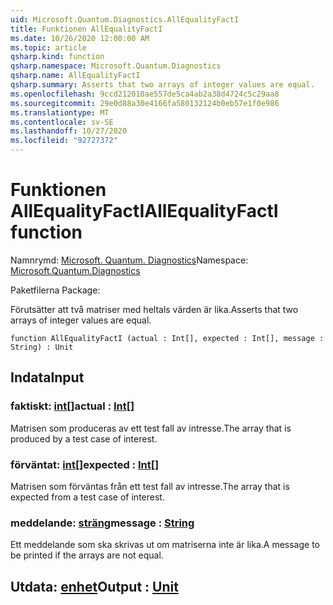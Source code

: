 ```yaml
---
uid: Microsoft.Quantum.Diagnostics.AllEqualityFactI
title: Funktionen AllEqualityFactI
ms.date: 10/26/2020 12:00:00 AM
ms.topic: article
qsharp.kind: function
qsharp.namespace: Microsoft.Quantum.Diagnostics
qsharp.name: AllEqualityFactI
qsharp.summary: Asserts that two arrays of integer values are equal.
ms.openlocfilehash: 9ccd212010ae557de5ca4ab2a38d4724c5c29aa8
ms.sourcegitcommit: 29e0d88a30e4166fa580132124b0eb57e1f0e986
ms.translationtype: MT
ms.contentlocale: sv-SE
ms.lasthandoff: 10/27/2020
ms.locfileid: "92727372"
---
```

# <a name="allequalityfacti-function"></a><span data-ttu-id="8d3a1-102">Funktionen AllEqualityFactI</span><span class="sxs-lookup"><span data-stu-id="8d3a1-102">AllEqualityFactI function</span></span>

<span data-ttu-id="8d3a1-103">Namnrymd: [Microsoft. Quantum. Diagnostics](xref:Microsoft.Quantum.Diagnostics)</span><span class="sxs-lookup"><span data-stu-id="8d3a1-103">Namespace: [Microsoft.Quantum.Diagnostics](xref:Microsoft.Quantum.Diagnostics)</span></span>

<span data-ttu-id="8d3a1-104">Paketfilerna [](https://nuget.org/packages/)</span><span class="sxs-lookup"><span data-stu-id="8d3a1-104">Package: [](https://nuget.org/packages/)</span></span>


<span data-ttu-id="8d3a1-105">Förutsätter att två matriser med heltals värden är lika.</span><span class="sxs-lookup"><span data-stu-id="8d3a1-105">Asserts that two arrays of integer values are equal.</span></span>

```qsharp
function AllEqualityFactI (actual : Int[], expected : Int[], message : String) : Unit
```


## <a name="input"></a><span data-ttu-id="8d3a1-106">Indata</span><span class="sxs-lookup"><span data-stu-id="8d3a1-106">Input</span></span>

### <a name="actual--int"></a><span data-ttu-id="8d3a1-107">faktiskt: [int](xref:microsoft.quantum.lang-ref.int)[]</span><span class="sxs-lookup"><span data-stu-id="8d3a1-107">actual : [Int](xref:microsoft.quantum.lang-ref.int)[]</span></span>

<span data-ttu-id="8d3a1-108">Matrisen som produceras av ett test fall av intresse.</span><span class="sxs-lookup"><span data-stu-id="8d3a1-108">The array that is produced by a test case of interest.</span></span>


### <a name="expected--int"></a><span data-ttu-id="8d3a1-109">förväntat: [int](xref:microsoft.quantum.lang-ref.int)[]</span><span class="sxs-lookup"><span data-stu-id="8d3a1-109">expected : [Int](xref:microsoft.quantum.lang-ref.int)[]</span></span>

<span data-ttu-id="8d3a1-110">Matrisen som förväntas från ett test fall av intresse.</span><span class="sxs-lookup"><span data-stu-id="8d3a1-110">The array that is expected from a test case of interest.</span></span>


### <a name="message--string"></a><span data-ttu-id="8d3a1-111">meddelande: [sträng](xref:microsoft.quantum.lang-ref.string)</span><span class="sxs-lookup"><span data-stu-id="8d3a1-111">message : [String](xref:microsoft.quantum.lang-ref.string)</span></span>

<span data-ttu-id="8d3a1-112">Ett meddelande som ska skrivas ut om matriserna inte är lika.</span><span class="sxs-lookup"><span data-stu-id="8d3a1-112">A message to be printed if the arrays are not equal.</span></span>



## <a name="output--unit"></a><span data-ttu-id="8d3a1-113">Utdata: [enhet](xref:microsoft.quantum.lang-ref.unit)</span><span class="sxs-lookup"><span data-stu-id="8d3a1-113">Output : [Unit](xref:microsoft.quantum.lang-ref.unit)</span></span>


